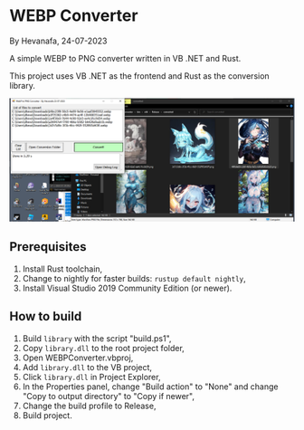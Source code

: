 # WEBP Converter

By Hevanafa, 24-07-2023

A simple WEBP to PNG converter written in VB .NET and Rust.

This project uses VB .NET as the frontend and Rust as the conversion library.

![Preview](./preview.png)

## Prerequisites

1. Install Rust toolchain,
2. Change to nightly for faster builds: `rustup default nightly`,
3. Install Visual Studio 2019 Community Edition (or newer).

## How to build

1. Build `library` with the script "build.ps1",
2. Copy `library.dll` to the root project folder,
3. Open WEBPConverter.vbproj,
4. Add `library.dll` to the VB project,
5. Click `library.dll` in Project Explorer,
6. In the Properties panel, change "Build action" to "None" and change "Copy to output directory" to "Copy if newer",
7. Change the build profile to Release,
8. Build project.

